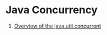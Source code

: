 # Java Concurrency

1. [Overview of the java.util.concurrent](https://www.baeldung.com/java-util-concurrent)